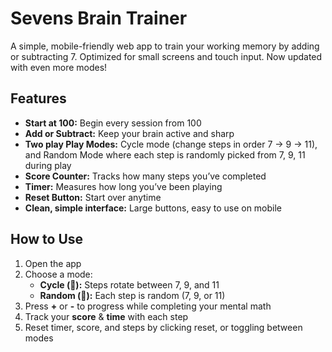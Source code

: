 # Sevens Brain Trainer

A simple, mobile-friendly web app to train your working memory by adding or subtracting 7. Optimized for small screens and touch input. Now updated with even more modes!

## Features

- **Start at 100:** Begin every session from 100  
- **Add or Subtract:** Keep your brain active and sharp
- **Two play Play Modes:** Cycle mode (change steps in order 7 → 9 → 11), and Random Mode where each step is randomly picked from 7, 9, 11 during play  
- **Score Counter:** Tracks how many steps you’ve completed  
- **Timer:** Measures how long you’ve been playing  
- **Reset Button:** Start over anytime  
- **Clean, simple interface:** Large buttons, easy to use on mobile  

## How to Use

1. Open the app  
2. Choose a mode:  
   - **Cycle (🔄):** Steps rotate between 7, 9, and 11  
   - **Random (🎲):** Each step is random (7, 9, or 11)
3. Press **+** or **-** to progress while completing your mental math
4. Track your **score** & **time** with each step  
5. Reset timer, score, and steps by clicking reset, or toggling between modes
